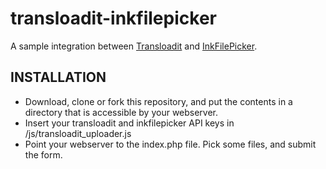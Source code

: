transloadit-inkfilepicker
=========================

A sample integration between [Transloadit](https://transloadit.com) and [InkFilePicker](https://www.inkfilepicker.com/).

## INSTALLATION

* Download, clone or fork this repository, and put the contents in a directory that is accessible by your webserver.
* Insert your transloadit and inkfilepicker API keys in /js/transloadit_uploader.js
* Point your webserver to the index.php file. Pick some files, and submit the form.


